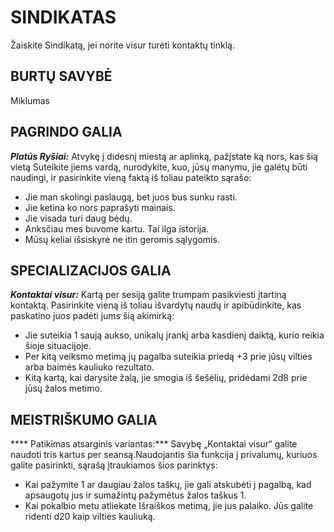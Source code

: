 # SINDIKATAS

Žaiskite Sindikatą, jei norite visur turėti kontaktų tinklą.

## BURTŲ SAVYBĖ

Miklumas

## PAGRINDO GALIA

***Platūs Ryšiai:*** Atvykę į didesnį miestą ar aplinką, pažįstate ką nors, kas šią vietą Suteikite jiems vardą, nurodykite, kuo, jūsų manymu, jie galėtų būti naudingi, ir pasirinkite vieną faktą iš toliau pateikto sąrašo:

- Jie man skolingi paslaugą, bet juos bus sunku rasti.
- Jie ketina ko nors paprašyti mainais.
- Jie visada turi daug bėdų.
- Anksčiau mes buvome kartu. Tai ilga istorija.
- Mūsų keliai išsiskyrė ne itin geromis sąlygomis.

## SPECIALIZACIJOS GALIA

***Kontaktai visur:*** Kartą per sesiją galite trumpam pasikviesti įtartiną kontaktą. Pasirinkite vieną iš toliau išvardytų naudų ir apibūdinkite, kas paskatino juos padėti jums šią akimirką:

- Jie suteikia 1 saują aukso, unikalų įrankį arba kasdienį daiktą, kurio reikia šioje situacijoje.
- Per kitą veiksmo metimą jų pagalba suteikia priedą +3 prie jūsų vilties arba baimės kauliuko rezultato.
- Kitą kartą, kai darysite žalą, jie smogia iš šešėlių, pridėdami 2d8 prie jūsų žalos metimo.

## MEISTRIŠKUMO GALIA

**** Patikimas atsarginis variantas:*** Savybę „Kontaktai visur“ galite naudoti tris kartus per seansą.Naudojantis šia funkcija į privalumų, kuriuos galite pasirinkti, sąrašą įtraukiamos šios parinktys:

- Kai pažymite 1 ar daugiau žalos taškų, jie gali atskubėti į pagalbą, kad apsaugotų jus ir sumažintų pažymėtus žalos taškus 1.
- Kai pokalbio metu atliekate Išraiškos metimą, jie jus palaiko. Jūs galite ridenti d20 kaip vilties kauliuką.
 
